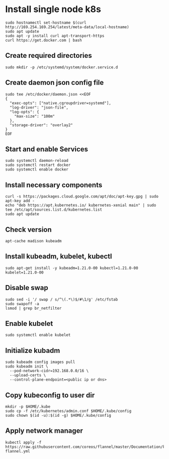 # Install single node k8s
```
sudo hostnamectl set-hostname $(curl http://169.254.169.254/latest/meta-data/local-hostname)
sudo apt update
sudo apt -y install curl apt-transport-https
curl https://get.docker.com | bash
```

## Create required directories
```
sudo mkdir -p /etc/systemd/system/docker.service.d
```

## Create daemon json config file
```
sudo tee /etc/docker/daemon.json <<EOF
{
  "exec-opts": ["native.cgroupdriver=systemd"],
  "log-driver": "json-file",
  "log-opts": {
    "max-size": "100m"
  },
  "storage-driver": "overlay2"
}
EOF
```

## Start and enable Services

```
sudo systemctl daemon-reload 
sudo systemctl restart docker
sudo systemctl enable docker
```

## Install necessary components 
```
curl -s https://packages.cloud.google.com/apt/doc/apt-key.gpg | sudo apt-key add -
echo "deb https://apt.kubernetes.io/ kubernetes-xenial main" | sudo tee /etc/apt/sources.list.d/kubernetes.list
sudo apt update
```

## Check version
```
apt-cache madison kubeadm
```
## Install kubeadm, kubelet, kubectl
```
sudo apt-get install -y kubeadm=1.21.0-00 kubectl=1.21.0-00 kubelet=1.21.0-00
```

## Disable swap
```
sudo sed -i '/ swap / s/^\(.*\)$/#\1/g' /etc/fstab
sudo swapoff -a
lsmod | grep br_netfilter
```

## Enable kubelet
```
sudo systemctl enable kubelet
```
## Initialize kubadm
```
sudo kubeadm config images pull
sudo kubeadm init \
  --pod-network-cidr=192.168.0.0/16 \
  --upload-certs \
  --control-plane-endpoint=<public ip or dns>
```

## Copy kubeconfig to user dir
```
mkdir -p $HOME/.kube
sudo cp -f /etc/kubernetes/admin.conf $HOME/.kube/config
sudo chown $(id -u):$(id -g) $HOME/.kube/config
```

## Apply network manager
```
kubectl apply -f https://raw.githubusercontent.com/coreos/flannel/master/Documentation/kube-flannel.yml
```
